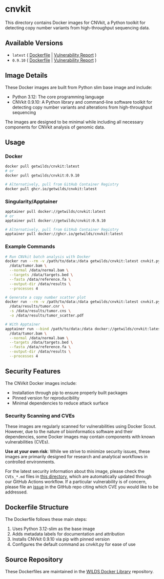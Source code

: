# cnvkit

This directory contains Docker images for CNVkit, a Python toolkit for detecting copy number variants from high-throughput sequencing data.

## Available Versions

- `latest` ( [Dockerfile](https://github.com/getwilds/wilds-docker-library/blob/main/cnvkit/Dockerfile_latest) | [Vulnerability Report](https://github.com/getwilds/wilds-docker-library/blob/main/cnvkit/CVEs_latest.md) )
- `0.9.10` ( [Dockerfile](https://github.com/getwilds/wilds-docker-library/blob/main/cnvkit/Dockerfile_0.9.10) | [Vulnerability Report](https://github.com/getwilds/wilds-docker-library/blob/main/cnvkit/CVEs_0.9.10.md) )

## Image Details

These Docker images are built from Python slim base image and include:

- Python 3.12: The core programming language
- CNVkit 0.9.10: A Python library and command-line software toolkit for detecting copy number variants and alterations from high-throughput sequencing

The images are designed to be minimal while including all necessary components for CNVkit analysis of genomic data.

## Usage

### Docker

```bash
docker pull getwilds/cnvkit:latest
# or
docker pull getwilds/cnvkit:0.9.10

# Alternatively, pull from GitHub Container Registry
docker pull ghcr.io/getwilds/cnvkit:latest
```

### Singularity/Apptainer

```bash
apptainer pull docker://getwilds/cnvkit:latest
# or
apptainer pull docker://getwilds/cnvkit:0.9.10

# Alternatively, pull from GitHub Container Registry
apptainer pull docker://ghcr.io/getwilds/cnvkit:latest
```

### Example Commands

```bash
# Run CNVkit batch analysis with Docker
docker run --rm -v /path/to/data:/data getwilds/cnvkit:latest cnvkit.py batch \
  /data/tumor.bam \
  --normal /data/normal.bam \
  --targets /data/targets.bed \
  --fasta /data/reference.fa \
  --output-dir /data/results \
  --processes 4

# Generate a copy number scatter plot
docker run --rm -v /path/to/data:/data getwilds/cnvkit:latest cnvkit.py scatter \
  /data/results/tumor.cnr \
  -s /data/results/tumor.cns \
  -o /data/results/tumor_scatter.pdf

# With Apptainer
apptainer run --bind /path/to/data:/data docker://getwilds/cnvkit:latest cnvkit.py batch \
  /data/tumor.bam \
  --normal /data/normal.bam \
  --targets /data/targets.bed \
  --fasta /data/reference.fa \
  --output-dir /data/results \
  --processes 4
```

## Security Features

The CNVkit Docker images include:

- Installation through pip to ensure properly built packages
- Pinned version for reproducibility
- Minimal dependencies to reduce attack surface

### Security Scanning and CVEs

These images are regularly scanned for vulnerabilities using Docker Scout. However, due to the nature of bioinformatics software and their dependencies, some Docker images may contain components with known vulnerabilities (CVEs).

**Use at your own risk**: While we strive to minimize security issues, these images are primarily designed for research and analytical workflows in controlled environments.

For the latest security information about this image, please check the `CVEs_*.md` files in [this directory](https://github.com/getwilds/wilds-docker-library/blob/main/cnvkit), which are automatically updated through our GitHub Actions workflow. If a particular vulnerability is of concern, please file an [issue](https://github.com/getwilds/wilds-docker-library/issues) in the GitHub repo citing which CVE you would like to be addressed.

## Dockerfile Structure

The Dockerfile follows these main steps:

1. Uses Python 3.12-slim as the base image
2. Adds metadata labels for documentation and attribution
3. Installs CNVkit 0.9.10 via pip with pinned version
4. Configures the default command as cnvkit.py for ease of use

## Source Repository

These Dockerfiles are maintained in the [WILDS Docker Library](https://github.com/getwilds/wilds-docker-library) repository.
